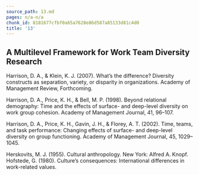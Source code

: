 ```yaml
---
source_path: 13.md
pages: n/a-n/a
chunk_id: 8181677cfbf0a65a7628e86d587a85133d81c4d0
title: '13'
---
```

## A Multilevel Framework for Work Team Diversity Research

Harrison, D. A., & Klein, K. J. (2007). What’s the difference? Diversity constructs as separation, variety, or disparity in organizations. Academy of Management Review, Forthcoming.

Harrison, D. A., Price, K. H., & Bell, M. P. (1998). Beyond relational demography: Time and the effects of surface- and deep-level diversity on work group cohesion. Academy of Management Journal, 41, 96–107.

Harrison, D. A., Price, K. H., Gavin, J. H., & Florey, A. T. (2002). Time, teams, and task performance: Changing effects of surface- and deep-level diversity on group functioning. Academy of Management Journal, 45, 1029–1045.

Herskovits, M. J. (1955). Cultural anthropology. New York: Alfred A. Knopf. Hofstede, G. (1980). Culture’s consequences: International differences in work-related values.
